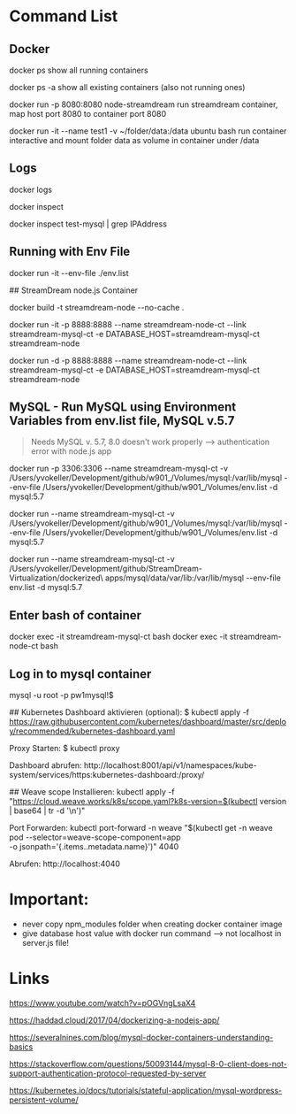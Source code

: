 # Command List

## Docker

docker ps                                                               show all running containers

docker ps -a                                                            show all existing containers (also not running ones)

docker run -p 8080:8080 node-streamdream                                run streamdream container, map host port 8080 to container port 8080

docker run -it --name test1 -v ~/folder/data:/data ubuntu bash          run container interactive and mount folder data as volume in container under /data

## Logs

docker logs <container-id>

docker inspect <container-id>

docker inspect test-mysql | grep IPAddress

## Running with Env File

docker run -it --env-file ./env.list

## StreamDream node.js Container

docker build -t streamdream-node --no-cache .

docker run -it -p 8888:8888 --name streamdream-node-ct --link streamdream-mysql-ct -e DATABASE_HOST=streamdream-mysql-ct streamdream-node

docker run -d -p 8888:8888 --name streamdream-node-ct --link streamdream-mysql-ct -e DATABASE_HOST=streamdream-mysql-ct streamdream-node

## MySQL - Run MySQL using Environment Variables from env.list file, MySQL v.5.7

> Needs MySQL v. 5.7, 8.0 doesn't work properly --> authentication error with node.js app

docker run -p 3306:3306 --name streamdream-mysql-ct -v /Users/yvokeller/Development/github/w901_/Volumes/mysql:/var/lib/mysql --env-file /Users/yvokeller/Development/github/w901_/Volumes/env.list -d mysql:5.7

docker run --name streamdream-mysql-ct -v /Users/yvokeller/Development/github/w901_/Volumes/mysql:/var/lib/mysql --env-file /Users/yvokeller/Development/github/w901_/Volumes/env.list -d mysql:5.7

docker run --name streamdream-mysql-ct -v /Users/yvokeller/Development/github/StreamDream-Virtualization/dockerized\ apps/mysql/data/var/lib:/var/lib/mysql --env-file env.list -d mysql:5.7

## Enter bash of container

docker exec -it streamdream-mysql-ct bash
docker exec -it streamdream-node-ct bash

## Log in to mysql container

mysql -u root -p
pw1mysql!$

## Kubernetes
Dashboard aktivieren (optional):
$ kubectl apply -f https://raw.githubusercontent.com/kubernetes/dashboard/master/src/deploy/recommended/kubernetes-dashboard.yaml

Proxy Starten:
$ kubectl proxy

Dashboard abrufen:
http://localhost:8001/api/v1/namespaces/kube-system/services/https:kubernetes-dashboard:/proxy/

## Weave scope
Installieren:
kubectl apply -f "https://cloud.weave.works/k8s/scope.yaml?k8s-version=$(kubectl version | base64 | tr -d '\n')"

Port Forwarden:
kubectl port-forward -n weave "$(kubectl get -n weave pod --selector=weave-scope-component=app \
-o jsonpath='{.items..metadata.name}')" 4040

Abrufen:
http://localhost:4040

# Important:

- never copy npm_modules folder when creating docker container image
- give database host value with docker run command --> not localhost in server.js file!

# Links

https://www.youtube.com/watch?v=pOGVngLsaX4

https://haddad.cloud/2017/04/dockerizing-a-nodejs-app/

https://severalnines.com/blog/mysql-docker-containers-understanding-basics

https://stackoverflow.com/questions/50093144/mysql-8-0-client-does-not-support-authentication-protocol-requested-by-server

https://kubernetes.io/docs/tutorials/stateful-application/mysql-wordpress-persistent-volume/
